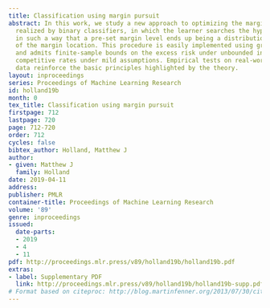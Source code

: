 ```yaml
---
title: Classification using margin pursuit
abstract: In this work, we study a new approach to optimizing the margin distribution
  realized by binary classifiers, in which the learner searches the hypothesis space
  in such a way that a pre-set margin level ends up being a distribution-robust estimator
  of the margin location. This procedure is easily implemented using gradient descent,
  and admits finite-sample bounds on the excess risk under unbounded inputs, yielding
  competitive rates under mild assumptions. Empirical tests on real-world benchmark
  data reinforce the basic principles highlighted by the theory.
layout: inproceedings
series: Proceedings of Machine Learning Research
id: holland19b
month: 0
tex_title: Classification using margin pursuit
firstpage: 712
lastpage: 720
page: 712-720
order: 712
cycles: false
bibtex_author: Holland, Matthew J
author:
- given: Matthew J
  family: Holland
date: 2019-04-11
address: 
publisher: PMLR
container-title: Proceedings of Machine Learning Research
volume: '89'
genre: inproceedings
issued:
  date-parts:
  - 2019
  - 4
  - 11
pdf: http://proceedings.mlr.press/v89/holland19b/holland19b.pdf
extras:
- label: Supplementary PDF
  link: http://proceedings.mlr.press/v89/holland19b/holland19b-supp.pdf
# Format based on citeproc: http://blog.martinfenner.org/2013/07/30/citeproc-yaml-for-bibliographies/
---
```

